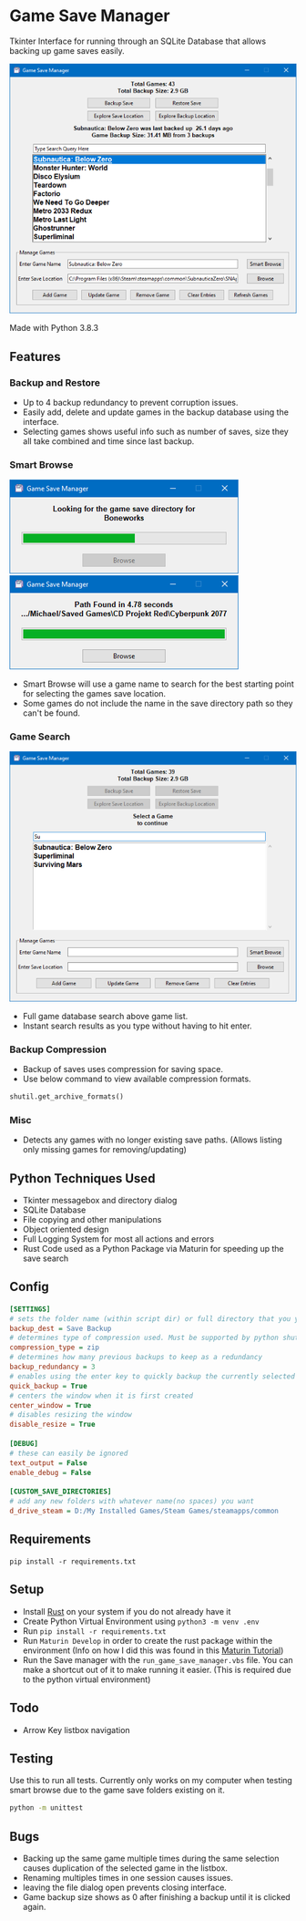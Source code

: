 # Game Save Manager

Tkinter Interface for running through an SQLite Database that allows backing up game saves easily.

![Image of Game Save Manager](https://raw.githubusercontent.com/Concrete18/Game-Save-Manager/master/images/Screenshot.png)

Made with Python 3.8.3

## Features

### Backup and Restore

- Up to 4 backup redundancy to prevent corruption issues.
- Easily add, delete and update games in the backup database using the interface.
- Selecting games shows useful info such as number of saves, size they all take combined and time since last backup.

### Smart Browse

![Image of Smart Browse](https://raw.githubusercontent.com/Concrete18/Game-Save-Manager/master/images/Smart%20Browse%20Progress.png)
![Image of Smart Browse](https://raw.githubusercontent.com/Concrete18/Game-Save-Manager/master/images/Smart%20Browse%20Complete.png)

- Smart Browse will use a game name to search for the best starting point for selecting the games save location.
- Some games do not include the name in the save directory path so they can't be found.

### Game Search

![Image of Smart Browse](https://raw.githubusercontent.com/Concrete18/Game-Save-Manager/master/images/Search%20Example.png)

- Full game database search above game list.
- Instant search results as you type without having to hit enter.

### Backup Compression

- Backup of saves uses compression for saving space.
- Use below command to view available compression formats.

```python
shutil.get_archive_formats()
```

### Misc

- Detects any games with no longer existing save paths. (Allows listing only missing games for removing/updating)

## Python Techniques Used

- Tkinter messagebox and directory dialog
- SQLite Database
- File copying and other manipulations
- Object oriented design
- Full Logging System for most all actions and errors
- Rust Code used as a Python Package via Maturin for speeding up the save search

## Config

```ini
[SETTINGS]
# sets the folder name (within script dir) or full directory that you you backups to go to
backup_dest = Save Backup
# determines type of compression used. Must be supported by python shutil
compression_type = zip
# determines how many previous backups to keep as a redundancy
backup_redundancy = 3
# enables using the enter key to quickly backup the currently selected game
quick_backup = True
# centers the window when it is first created
center_window = True
# disables resizing the window
disable_resize = True

[DEBUG]
# these can easily be ignored
text_output = False
enable_debug = False

[CUSTOM_SAVE_DIRECTORIES]
# add any new folders with whatever name(no spaces) you want
d_drive_steam = D:/My Installed Games/Steam Games/steamapps/common
```

## Requirements

```pip
pip install -r requirements.txt
```

## Setup

- Install [Rust](https://www.rust-lang.org/) on your system if you do not already have it
- Create Python Virtual Environment using `python3 -m venv .env`
- Run `pip install -r requirements.txt`
- Run `Maturin Develop` in order to create the rust package within the environment (Info on how I did this was found in this [Maturin Tutorial](https://www.youtube.com/watch?v=DpUlfWP_gtg&t=1s))
- Run the Save manager with the `run_game_save_manager.vbs` file. You can make a shortcut out of it to make running it easier. (This is required due to the python virtual environment)

## Todo

- Arrow Key listbox navigation

## Testing

Use this to run all tests. Currently only works on my computer when testing smart browse due to the
game save folders existing on it.

```cmd
python -m unittest
```

## Bugs

- Backing up the same game multiple times during the same selection causes duplication of the selected game in the
  listbox.
- Renaming multiples times in one session causes issues.
- leaving the file dialog open prevents closing interface.
- Game backup size shows as 0 after finishing a backup until it is clicked again.
